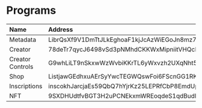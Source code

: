 # Programs

| Name                                       | Address                                                                   | 
|:-------------------------------------------|:--------------------------------------------------------------------------|
| Metadata                                   | LibrQsXf9V1DmTtJLkEghoaF1kjJcAzWiEGoJn8mz7p                               |
| Creator                 	             | 78deTr7qycJ6498vSd3pNMhdCKKWxMipniitVHQcM8RM                              |
| Creator Controls                           | G9whLiLT9nSkxwWzWvbiKKrTL6yWxvzh2UXqNht5VXqV                              |       
| Shop                                       | ListjawGEdhxuAErSyYwcTEGWQswFoi6FScnGG1RKSB                               |
| Inscriptions                               | inscokhJarcjaEs59QbQ7hYjrKz25LEPRfCbP8EmdUp                               |
| NFT                               	     | 9SXDHUdtfvBGT3H2uPCNEkxmWREoqdeS1qdBudLDD6KX                              |
